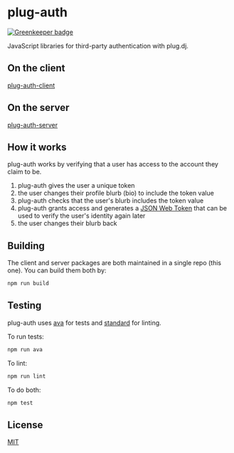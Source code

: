 # plug-auth

[![Greenkeeper badge](https://badges.greenkeeper.io/goto-bus-stop/plug-auth.svg)](https://greenkeeper.io/)

JavaScript libraries for third-party authentication with plug.dj.

## On the client

[plug-auth-client]

## On the server

[plug-auth-server]

## How it works

plug-auth works by verifying that a user has access to the account they claim to
be.

  1. plug-auth gives the user a unique token
  1. the user changes their profile blurb (bio) to include the token value
  1. plug-auth checks that the user's blurb includes the token value
  1. plug-auth grants access and generates a [JSON Web Token] that can be used
     to verify the user's identity again later
  1. the user changes their blurb back

## Building

The client and server packages are both maintained in a single repo (this one).
You can build them both by:

```bash
npm run build
```

## Testing

plug-auth uses [ava] for tests and [standard] for linting.

To run tests:

```bash
npm run ava
```

To lint:

```bash
npm run lint
```

To do both:

```bash
npm test
```

## License

[MIT]

[plug-auth-client]: ./packages/plug-auth-client#readme
[plug-auth-server]: ./packages/plug-auth-server#readme
[JSON Web Token]: https://github.com/auth0/node-jsonwebtoken#readme
[ava]: http://ava.li
[standard]: http://standardjs.com
[MIT]: ./LICENSE
